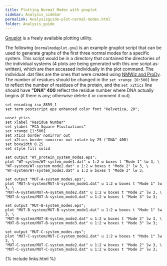 ```yaml
---
title: Plotting Normal Modes with gnuplot
sidebar: Analysis_sidebar
permalink: Analysisguide-plot-normal-modes.html
folder: Analysis_guide
---
```


<link rel="stylesheet" href="css/theme-purple.css">

[Gnuplot](http://www.gnuplot.info/) is a freely available plotting utility.

The following (`normalmodeplot.gnu`) is an example gnuplot script that can be
used to generate graphs of the first three normal modes for a specific system.
This script would be in a directory that contained the directories of the 
individual systems (4 plots are being generated with this one script
as-written), which are then accessed individually in the plot command.
The individual .dat files are the ones that were created using
[NMWiz and ProDy](Analysisguide-loading-protein.html).
The number of residues should be changed in the `set xrange [0:500]` line to
reflect the number of residues of the protein, and the `set x2tics` line should
have __"DNA"  400__ reflect the residue number where DNA actually begins
(if there is any; otherwise delete it or comment it out).
```Gnuplot
set encoding iso_8859_1
set term postscript eps enhanced color font "Helvetica, 20";

unset ytics
set xlabel "Residue Number"
set ylabel "PCA Square Fluctuations"
set xrange [1:500]
set xtics border nomirror out
set x2tics border nomirror out rotate by 25 ("DNA" 400)
set boxwidth 0.25
set style fill solid

set output "WT_protein_system_modes.eps";
plot "WT-system/WT-system_mode1.dat" u 1:2 w boxes t "Mode 1" lw 3, \
"WT-system/WT-system_mode2.dat" u 1:2 w boxes t "Mode 2" lw 3, \
"WT-system/WT-system_mode3.dat" u 1:2 w boxes t "Mode 3" lw 3;

set output "MUT-A-system_modes.eps";
plot "MUT-A-system/MUT-A-system_mode1.dat" u 1:2 w boxes t "Mode 1" lw 3, \
"MUT-A-system/MUT-A-system_mode2.dat" u 1:2 w boxes t "Mode 2" lw 3, \
"MUT-A-system/MUT-A-system_mode3.dat" u 1:2 w boxes t "Mode 3" lw 3;

set output "MUT-B-system_modes.eps";
plot "MUT-B-system/MUT-B-system_mode1.dat" u 1:2 w boxes t "Mode 1" lw 3, \
"MUT-B-system/MUT-B-system_mode2.dat" u 1:2 w boxes t "Mode 2" lw 3, \
"MUT-B-system/MUT-B-system_mode3.dat" u 1:2 w boxes t "Mode 3" lw 3;

set output "MUT-C-system_modes.eps";
plot "MUT-C-system/MUT-C-system_mode1.dat" u 1:2 w boxes t "Mode 1" lw 3, \
"MUT-C-system/MUT-C-system_mode2.dat" u 1:2 w boxes t "Mode 2" lw 3, \
"MUT-C-system/MUT-C-system_mode3.dat" u 1:2 w boxes t "Mode 3" lw 3;
```

{% include links.html %}
